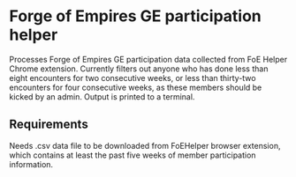 # Forge of Empires GE participation helper
Processes Forge of Empires GE participation data collected from FoE Helper Chrome extension.
Currently filters out anyone who has done less than eight encounters for two consecutive weeks, or less than thirty-two encounters for four consecutive weeks, as these members should be kicked by an admin. Output is printed to a terminal.

## Requirements
Needs .csv data file to be downloaded from FoEHelper browser extension, which contains at least the past five weeks of member participation information.
